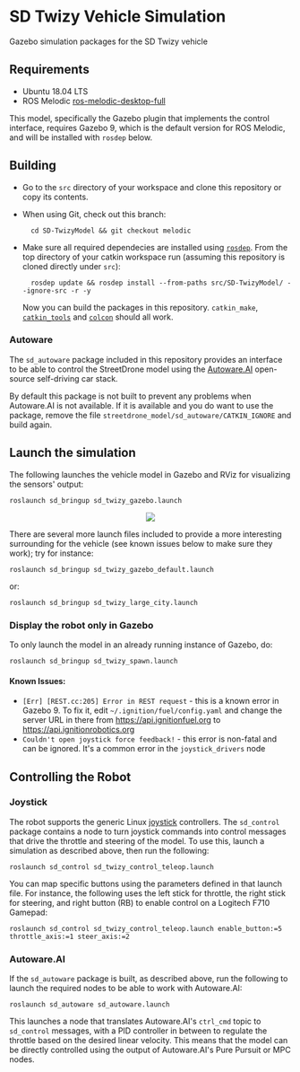 # SD Twizy  Vehicle Simulation

Gazebo simulation packages for the SD Twizy vehicle

## Requirements

- Ubuntu 18.04 LTS
- ROS Melodic [ros-melodic-desktop-full](http://wiki.ros.org/melodic/Installation/Ubuntu)

This model, specifically the Gazebo plugin that implements the control
interface, requires Gazebo 9, which is the default version for ROS
Melodic, and will be installed with `rosdep` below.

## Building

* Go to the `src` directory of your workspace and clone this
  repository or copy its contents.
* When using Git, check out this branch:

        cd SD-TwizyModel && git checkout melodic

* Make sure all required dependecies are installed using
  [`rosdep`](http://wiki.ros.org/rosdep). From the top directory of
  your catkin workspace run (assuming this repository is cloned
  directly under `src`):

        rosdep update && rosdep install --from-paths src/SD-TwizyModel/ --ignore-src -r -y

  Now you can build the packages in this repository. `catkin_make`,
  [`catkin_tools`](https://catkin-tools.readthedocs.io/en/latest/installing.html)
  and
  [`colcon`](https://catkin-tools.readthedocs.io/en/latest/installing.html)
  should all work.

### Autoware

The `sd_autoware` package included in this repository provides an
interface to be able to control the StreetDrone model using the
[Autoware.AI](https://catkin-tools.readthedocs.io/en/latest/installing.html)
open-source self-driving car stack.

By default this package is not built to prevent any problems when
Autoware.AI is not available. If it is available and you do want to
use the package, remove the file
`streetdrone_model/sd_autoware/CATKIN_IGNORE` and build again.

## Launch the simulation
The following launches the vehicle model in Gazebo and RViz for
visualizing the sensors' output:

```
roslaunch sd_bringup sd_twizy_gazebo.launch
```

<p align="center"> <img src="streetdrone_model/sd_docs/imgs/sd.png">
</p>

There are several more launch files included to provide a more
interesting surrounding for the vehicle (see known issues below to
make sure they work); try for instance:

```
roslaunch sd_bringup sd_twizy_gazebo_default.launch
```

or:

```
roslaunch sd_bringup sd_twizy_large_city.launch
```

### Display the robot only in Gazebo
To only launch the model in an already running instance of Gazebo, do:
```
roslaunch sd_bringup sd_twizy_spawn.launch
```

#### Known Issues:

* `[Err] [REST.cc:205] Error in REST request` - this is a known error
    in Gazebo 9. To fix it, edit `~/.ignition/fuel/config.yaml` and
    change the server URL in there from https://api.ignitionfuel.org
    to https://api.ignitionrobotics.org
* `Couldn't open joystick force feedback!` - this error is non-fatal
    and can be ignored. It's a common error in the `joystick_drivers`
    node

## Controlling the Robot
### Joystick
The robot supports the generic Linux
[joystick](http://wiki.ros.org/joy) controllers. The `sd_control`
package contains a node to turn joystick commands into control
messages that drive the throttle and steering of the model. To use
this, launch a simulation as described above, then run the following:
```
roslaunch sd_control sd_twizy_control_teleop.launch
```

You can map specific buttons using the parameters defined in that
launch file. For instance, the following uses the left stick for
throttle, the right stick for steering, and right button (RB) to
enable control on a Logitech F710 Gamepad:
```
roslaunch sd_control sd_twizy_control_teleop.launch enable_button:=5 throttle_axis:=1 steer_axis:=2
```

### Autoware.AI
If the `sd_autoware` package is built, as described above, run the
following to launch the required nodes to be able to work with
Autoware.AI:
```
roslaunch sd_autoware sd_autoware.launch
```

This launches a node that translates Autoware.AI's `ctrl_cmd` topic to
`sd_control` messages, with a PID controller in between to regulate
the throttle based on the desired linear velocity. This means that the
model can be directly controlled using the output of Autoware.AI's
Pure Pursuit or MPC nodes.
